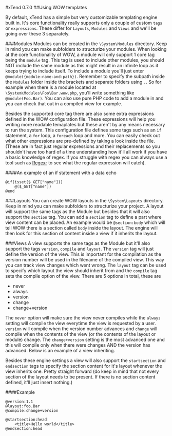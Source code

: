 #xTend 0.7.0
##Using WOW templates

By default, xTend has a simple but very customizable templating engine built in. It's core functionality really supports only a couple of custom `tags` or `expressions`. These differ for `Layouts`, `Modules` and `Views` and we'll be going over these 3 separately.

###Modules
Modules can be created in the `\System\Modules` directory. Keep in mind you can make subfolders to structurize your modules. When looking at the core functionality of WOW, a module will only support 1 core tag being the `module` tag. This tag is used to include other modules, you should NOT include the same module as this might result in an infinite loop as it keeps trying to include itself. To include a module you'll just enter `@module({module-name-and-path})`. Remember to specify the subpath inside the `Modules` folder inside the brackets and separate folders using `.`. So for example when there is a module located at `\System\Modules\Foo\Bar.wow.php`, you'll write something like `@module(Foo.Bar)`. You can also use pure PHP code to add a module in and you can check that out in a compiled view for example.

Besides the supported core tag there are also some extra expressions defined in the WOW configuration file. These expressions will help you writing more readable temaplates but these aren't by any means necessary to run the system. This configuration file defines some tags such as an `if` statement, a `for` loop, a `foreach` loop and more. You can easily check out what other expressions are pre-defined by taking a look inside the file. (These are in fact just regular expressions and their replacements so you shouldn't have too hard of a time understanding how it'll all work if you have a basic knowledge of regex. If you struggle with regex you can always use a tool such as [Regexr](http://regexr.com) to see what the regular expression will catch).

####An example of an if statement with a data echo
```
@if(isset($_GET["name"]))
    @($_GET["name"])
@end
```

###Layouts
You can create WOW layouts in the `\System\Layouts` directory. Keep in mind you can make subfolders to structurize your project. A layout will support the same tags as the Module but besides that it will also support the `section` tag. You can add a `section` tag to define a part where view content can be placed. An example would be `@section:body` which will tell WOW there is a section called `body` inside the layout. The engine will then look for this section of content inside a view if it inherits the layout.

###Views
A view supports the same tags as the Module but it'll also support the tags `version`, `compile` and `layout`. The `version` tag will just define the version of the view. This is important for the compilation as the version number will be used in the filename of the compiled view. This way you can track view changes which went wrong. The `layout` tag can be used to specify which layout the view should inherit from and the `compile` tag sets the compile option of the view. There are 5 options in total, these are  

* never
* always
* version
* change
* change+version  

The `never` option will make sure the view never compiles while the `always` setting will compile the view everytime the view is requested by a user. `version` will compile when the version number advances and `change` will compile when the contents of the view (or the contents of the layout or module) change. The `change+version` setting is the most advanced one and this will compile only when there were changes AND the version has advanced. Below is an example of a view inheriting.  

Besides these engine settings a view will also support the `startsection` and `endsection` tags to specify the section content for it's layout whenever the view inherits one. Pretty straight forward (do keep in mind that not every section of the layout needs to be present. If there is no section content defined, it'll just insert nothing.)  

####Example
```
@version:1.1
@layout:foo.Bar
@compile:change+version

@startsection:head
    <title>Hello world</title>
@endsection:head
```
